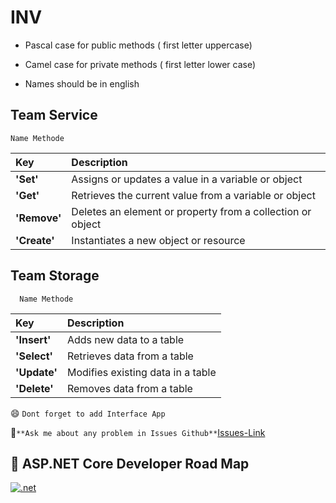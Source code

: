 
# INV



- Pascal case for public methods ( first letter uppercase)

- Camel case for private methods ( first letter lower case)

- Names should be in english

## Team Service


```http
Name Methode
```

| Key      | Description                |
| :-------- | :------------------------- |
| **'Set'**          | Assigns or updates a value in a variable or object|
|**'Get'**| Retrieves the current value from a variable or object|
|**'Remove'**|Deletes an element or property from a collection or object|
|**'Create'**| Instantiates a new object or resource|


## Team Storage

```http
  Name Methode
```
| Key      | Description                |
| :-------- | :------------------------- |
| **'Insert'**          | Adds new data to a table|
|**'Select'**| Retrieves data from a table|
|**'Update'**|Modifies existing data in a table|
|**'Delete'**| Removes data from a table|



😄 ```Dont forget to add Interface App```

💬``**Ask me about any problem in Issues Github**``[Issues-Link](https://github.com/StartUp-project00/INV/issues)

## 🔗 ASP.NET Core Developer Road Map
[![.net](https://i.ibb.co/zWYJDNYW/net-9-p1-1.png)](https://roadmap.sh/aspnet-core)

